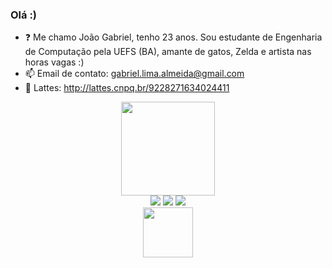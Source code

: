 ### Olá :) 
 
- ❓ Me chamo João Gabriel, tenho 23 anos. Sou estudante de Engenharia de Computação pela UEFS (BA), amante de gatos, Zelda e artista nas horas vagas :) 
- 📫 Email de contato: gabriel.lima.almeida@gmail.com
- 📜 Lattes: http://lattes.cnpq.br/9228271634024411

<div align="center">
  <a href="https://github.com/JFooley">
  <img height="150em" src="https://github-readme-stats.vercel.app/api/top-langs/?username=JFooley&layout=compact&langs_count=7&theme=dracula&count_private=true"/>
</div>
  
<div align="center">
  <a href="https://www.instagram.com/gabriel.jla/" target=_blank><img src="https://img.shields.io/badge/-Instagram-%23E4405F?style=for-the-badge&logo=instagram&logoColor=white" target=_blank></a>
  <a href="https://www.deviantart.com/jfooley" target="_blank"><img src="https://img.shields.io/badge/deviantart-05CC46?style=for-the-badge&logo=deviantart&logoColor=white"%20target="_blank"></a>
  <a href="https://www.linkedin.com/in/joão-gabriel-l-almeida-610747168/" target="_blank"><img src="https://img.shields.io/badge/LinkedIn-0077B5?style=for-the-badge&logo=linkedin&logoColor=white" target="_blank"></a>
  </div>
  
  <div align="center">
    <img height="80em" src="https://c.tenor.com/qBtt6GZRZpcAAAAC/duck-plss.gif"/>
  </div>

